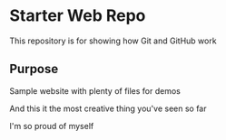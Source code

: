 # Starter Web Repo

This repository is for showing how Git and GitHub work

## Purpose

Sample website with plenty of files for demos

And this it the most creative thing you've seen so far

I'm so proud of myself